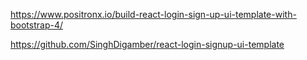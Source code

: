 https://www.positronx.io/build-react-login-sign-up-ui-template-with-bootstrap-4/


https://github.com/SinghDigamber/react-login-signup-ui-template